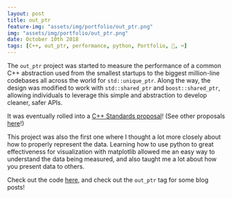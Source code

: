 ```yaml
---
layout: post
title: out_ptr
feature-img: "assets/img/portfolio/out_ptr.png"
img: "assets/img/portfolio/out_ptr.png"
date: October 10th 2018
tags: [C++, out_ptr, performance, python, Portfolio, 🚌, ⌨️]
---
```


The `out_ptr` project was started to measure the performance of a common C++ abstraction used from the smallest startups to the biggest million-line codebases all across the world for `std::unique_ptr`. Along the way, the design was modified to work with `std::shared_ptr` and `boost::shared_ptr`, allowing individuals to leverage this simple and abstraction to develop cleaner, safer APIs.

It was eventually rolled into a [C++ Standards proposal](https://wg21.link/p1132)! (See other proposals [here](/portfolio/standard)!)

This project was also the first one where I thought a lot more closely about how to properly represent the data. Learning how to use python to great effectiveness for visualization with matplotlib allowed me an easy way to understand the data being measured, and also taught me a lot about how you present data to others.

Check out the code [here](https://github.com/ThePhD/out_ptr), and check out the `out_ptr` tag for some blog posts!
